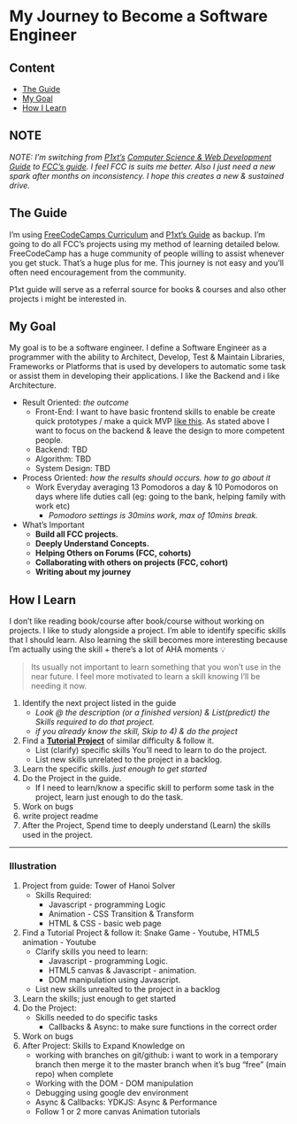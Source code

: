 # My Journey to Become a Software Engineer

## Content
* [The Guide](#the-guide)
* [My Goal](#my-goal)
* [How I Learn](#how-i-learn)


## NOTE

*NOTE: I’m switching from [P1xt’s](https://github.com/P1xt) [Computer Science & Web Development Guide](https://github.com/P1xt/p1xt-guides#computer-science-and-web-development---comprehensive) to [FCC’s guide](https://learn.freecodecamp.org/). I feel FCC is suits me better. Also I just need a new spark after months on inconsistency. I hope this creates a new & sustained drive.*

## The Guide
I’m using [FreeCodeCamps Curriculum](https://learn.freecodecamp.org/) and [P1xt’s Guide](https://github.com/P1xt/p1xt-guides#computer-science-and-web-development---comprehensive) as backup. I’m going to do all FCC’s projects using my method of learning detailed below. FreeCodeCamp has a huge community of people willing to assist whenever you get stuck. That’s a huge plus for me. This journey is not easy and you’ll often need encouragement from the community. 

P1xt guide will serve as a referral source for books & courses and also other projects i might be interested in.

## My Goal
My goal is to be a software engineer. I define a Software Engineer as a programmer with the ability to Architect, Develop, Test & Maintain Libraries, Frameworks or Platforms that is used by developers to automatic some task or assist them in developing their applications. I like the Backend and i like Architecture.
* Result Oriented: *the outcome*
    * Front-End: I want to have basic frontend skills to enable be create quick prototypes / make a quick MVP [like this](https://medium.freecodecamp.org/how-i-built-the-airbnb-of-music-studios-in-an-evening-part-1-742b47bc09c2). As stated above I want to focus on the backend & leave the design to more competent people.
    * Backend: TBD
    * Algorithm: TBD
    * System Design: TBD
* Process Oriented: *how the results should occurs. how to go about it*
  * Work Everyday averaging 13 Pomodoros a day & 10 Pomodoros on days where life duties call (eg: going to the bank, helping family with work etc)
    * *Pomodoro settings is 30mins work, max of 10mins break.*
* What’s Important
  * **Build all FCC projects.**
  * **Deeply Understand Concepts.**
  * **Helping Others on Forums (FCC, cohorts)**
  * **Collaborating with others on projects (FCC, cohort)**
  * **Writing about my journey**
    
## How I Learn
I don’t like reading book/course after book/course without working on projects. I like to study alongside a project. I’m able to identify specific skills that I should learn. Also learning the skill becomes more interesting because I’m actually using the skill + there’s a lot of AHA moments :bulb:
> Its usually not important to learn something that you won’t use in the near future. I feel more motivated to learn a skill knowing I’ll be needing it now.

1. Identify the next project listed in the guide
   * *Look @ the description (or a finished version) & List(predict) the Skills required to do that project.*
   * *if you already know the skill, Skip to 4) & do the project*
2. Find a **[Tutorial Project](https://github.com/intOppong/software_engineer_journey/tree/master/tutorial_projects)** of similar difficulty & follow it.
   * List (clarify) specific skills You’ll need to learn to do the project.
   * List new skills unrelated to the project in a backlog.
3. Learn the specific skills. *just enough to get started*
4. Do the Project in the guide.
   * If I need to learn/know a specific skill to perform some task in the project, learn just enough to do the task.
5. Work on bugs
6. write project readme
7. After the Project, Spend time to deeply understand (Learn) the skills used in the project.

***
   ### Illustration
1. Project from guide: Tower of Hanoi Solver
	* Skills Required:
		* Javascript - programming Logic
		* Animation - CSS Transition & Transform
		* HTML & CSS - basic web page
2. Find a Tutorial Project & follow it: Snake Game - Youtube, HTML5 animation - Youtube
	* Clarify skills you need to learn:
		* Javascript - programming Logic.
		* HTML5 canvas & Javascript - animation.
		* DOM manipulation using Javascript.
	* List new skills unrealted to the project in a backlog
3. Learn the skills; just enough to get started
4. Do the Project: 
	* Skills needed to do specific tasks
		* Callbacks & Async: to make sure functions in the correct order
5. Work on bugs
6. After Project: Skills to Expand Knowledge on
	* working with branches on git/github: i want to work in a temporary branch then merge it to the master branch when it’s bug “free” (main repo) when complete
	* Working with the DOM - DOM manipulation
	* Debugging using google dev environment
	* Async & Callbacks: YDKJS: Async & Performance
	* Follow 1 or 2 more canvas Animation tutorials 

   
